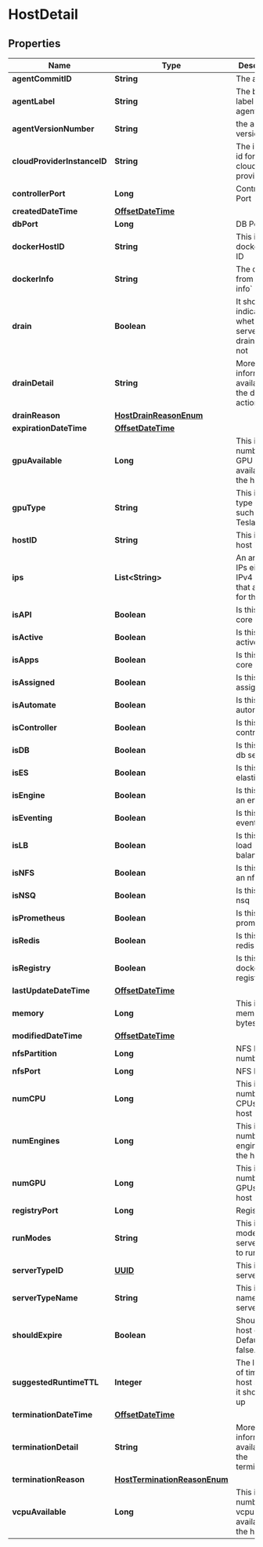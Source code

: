 

# HostDetail

## Properties

Name | Type | Description | Notes
------------ | ------------- | ------------- | -------------
**agentCommitID** | **String** | The agent ID |  [optional]
**agentLabel** | **String** | The build label for the agent |  [optional]
**agentVersionNumber** | **String** | the agent version |  [optional]
**cloudProviderInstanceID** | **String** | The instance id for the cloud provider |  [optional]
**controllerPort** | **Long** | Controller Port |  [optional]
**createdDateTime** | [**OffsetDateTime**](OffsetDateTime.md) |  |  [optional]
**dbPort** | **Long** | DB Port |  [optional]
**dockerHostID** | **String** | This is the docker host ID |  [optional]
**dockerInfo** | **String** | The output from &#x60;docker info&#x60; |  [optional]
**drain** | **Boolean** | It should indicate whether the server is draining or not |  [optional]
**drainDetail** | **String** | More information if available on the drain action |  [optional]
**drainReason** | [**HostDrainReasonEnum**](HostDrainReasonEnum.md) |  |  [optional]
**expirationDateTime** | [**OffsetDateTime**](OffsetDateTime.md) |  |  [optional]
**gpuAvailable** | **Long** | This is the number of GPU available on the host |  [optional]
**gpuType** | **String** | This is the type of GPU such as Tesla K80 |  [optional]
**hostID** | **String** | This is the host id |  [optional]
**ips** | **List&lt;String&gt;** | An array of IPs either IPv4 or IPv6 that are valid for this host |  [optional]
**isAPI** | **Boolean** | Is this host core api |  [optional]
**isActive** | **Boolean** | Is this host active |  [optional]
**isApps** | **Boolean** | Is this host core apps |  [optional]
**isAssigned** | **Boolean** | Is this host assigned |  [optional]
**isAutomate** | **Boolean** | Is this host automate |  [optional]
**isController** | **Boolean** | Is this host a controller |  [optional]
**isDB** | **Boolean** | Is this host a db server |  [optional]
**isES** | **Boolean** | Is this host elasticsearch |  [optional]
**isEngine** | **Boolean** | Is this host an engine |  [optional]
**isEventing** | **Boolean** | Is this host eventing |  [optional]
**isLB** | **Boolean** | Is this host load balancer |  [optional]
**isNFS** | **Boolean** | Is this host an nfs server |  [optional]
**isNSQ** | **Boolean** | Is this host nsq |  [optional]
**isPrometheus** | **Boolean** | Is this host prometheus |  [optional]
**isRedis** | **Boolean** | Is this host redis |  [optional]
**isRegistry** | **Boolean** | Is this host a docker registry |  [optional]
**lastUpdateDateTime** | [**OffsetDateTime**](OffsetDateTime.md) |  |  [optional]
**memory** | **Long** | This is the memory in bytes |  [optional]
**modifiedDateTime** | [**OffsetDateTime**](OffsetDateTime.md) |  |  [optional]
**nfsPartition** | **Long** | NFS Partition number |  [optional]
**nfsPort** | **Long** | NFS Port |  [optional]
**numCPU** | **Long** | This is the number of CPUs on the host |  [optional]
**numEngines** | **Long** | This is the number of engines on the host |  [optional]
**numGPU** | **Long** | This is the number of GPUs on the host |  [optional]
**registryPort** | **Long** | Registry Port |  [optional]
**runModes** | **String** | This is the mode of server type to run |  [optional]
**serverTypeID** | [**UUID**](UUID.md) | This is the server type |  [optional]
**serverTypeName** | **String** | This is the name of server type |  [optional]
**shouldExpire** | **Boolean** | Should this host expire.  Default to false. |  [optional]
**suggestedRuntimeTTL** | **Integer** | The length of time this host suggest it should be up |  [optional]
**terminationDateTime** | [**OffsetDateTime**](OffsetDateTime.md) |  |  [optional]
**terminationDetail** | **String** | More information if available on the termination |  [optional]
**terminationReason** | [**HostTerminationReasonEnum**](HostTerminationReasonEnum.md) |  |  [optional]
**vcpuAvailable** | **Long** | This is the number of vcpu availables on the host |  [optional]



